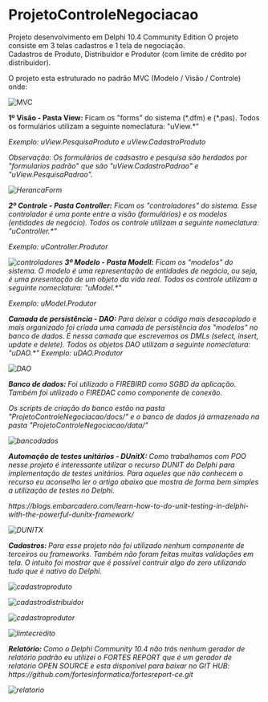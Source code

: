 # ProjetoControleNegociacao
Projeto desenvolvimento em Delphi 10.4 Community Edition
O projeto consiste em 3 telas cadastros e 1 tela de negociação.
<br/>
Cadastros de Produto, Distribuidor e Produtor (com limite de crédito por distribuidor).
<p>
O projeto esta estruturado no padrão MVC (Modelo / Visão / Controle) onde:
<p>  
<img src="https://github.com/paulohenriquegoncalves/ProjetoControleNegociacao/blob/master/docs/implementando%20arquitetura%20mvc.png" alt="MVC">    
<p>
<b>1º Visão - Pasta View:</b> Ficam os "forms" do sistema (*.dfm) e (*.pas). Todos os formulários utilizam a seguinte nomeclatura: "uView.*"
<p>
<i>Exemplo: uView.PesquisaProduto e uView.CadastroProduto<i/>
<p>
<i>Observação: Os formulários de cadsastro e pesquisa são herdados por "formularios padrão" que são "uView.CadastroPadrao" e "uView.PesquisaPadrao".<i/>  
<p>
<img src="https://github.com/paulohenriquegoncalves/ProjetoControleNegociacao/blob/master/docs/heranca%20de%20formulario.png" alt="HerancaForm">      
<p>
<b>2º Controle - Pasta Controller:</b> Ficam os "controladores" do sistema. Esse controlador é uma ponte entre a visão (formulários) e os modelos (entidades de negócio). Todos os controle utilizam a seguinte nomeclatura: "uController.*"  
<p>
<i>Exemplo: uController.Produtor<i/>
<p>
<img src="https://github.com/paulohenriquegoncalves/ProjetoControleNegociacao/blob/master/docs/controladores.png" alt="controladores">  
<b>3º Modelo - Pasta Modell:</b> Ficam os "modelos" do sistema. O modelo é uma representação de entidades de negócio, ou seja, é uma presentação de um objeto da vida real. Todos os controle utilizam a seguinte nomeclatura: "uModel.*"  
<p>
<i>Exemplo: uModel.Produtor<i/>  
<img src="https://github.com/paulohenriquegoncalves/ProjetoControleNegociacao/blob/master/docs/modelos.png" alt="">
<p>
<b>Camada de persistência - DAO: </b> Para deixar o código mais desacoplado e mais organizado foi criada uma camada de persistência dos "modelos" no banco de dados. É nessa camada que escrevemos os DMLs (select, insert, update e delete). Todos os objetos DAO utilizam a seguinte nomeclatura: "uDAO.*"
<i>Exemplo: uDAO.Produtor<i/>    
<p>  
<img src="https://github.com/paulohenriquegoncalves/ProjetoControleNegociacao/blob/master/docs/DAO.png" alt="DAO">
<p>
<b>Banco de dados: </b>Foi utilizado o FIREBIRD como SGBD da aplicação. Também foi utilizado o FIREDAC como componente de conexão.
<p>  
Os scripts de criação do banco estão na pasta "ProjetoControleNegociacao/docs/" e o banco de dados já armazenado na pasta "ProjetoControleNegociacao/data/"
<p>  
<img src="https://github.com/paulohenriquegoncalves/ProjetoControleNegociacao/blob/master/docs/banco_dados.png" alt="bancodados">
<p>  
<b>Automação de testes unitários - DUnitX: </b>Como trabalhamos com POO nesse projeto é interessante utilizar o recurso DUNIT do Delphi para implementação de testes unitários. Para aqueles que não conhecem o recurso eu aconselho ler o artigo abaixo que mostra de forma bem simples a utilização de testes no Delphi. 
 <p>
 https://blogs.embarcadero.com/learn-how-to-do-unit-testing-in-delphi-with-the-powerful-dunitx-framework/  
<p>  
<img src="https://github.com/paulohenriquegoncalves/ProjetoControleNegociacao/blob/master/docs/testes_unitarios.png" alt="DUNITX">  
<p>
<b>Cadastros: </b> Para esse projeto não foi utilizado nenhum componente de terceiros ou frameworks. Também não foram feitas muitas validações em tela. O intuito foi mostrar que é possível contruir algo do zero utilizando tudo que é nativo do Delphi.  
<p> 
<img src="https://github.com/paulohenriquegoncalves/ProjetoControleNegociacao/blob/master/docs/cadastro_produtos.png" alt="cadastroproduto">
<p>
<img src="https://github.com/paulohenriquegoncalves/ProjetoControleNegociacao/blob/master/docs/cadastro_distribuidor.png" alt="cadastrodistribuidor">
<p>
<img src="https://github.com/paulohenriquegoncalves/ProjetoControleNegociacao/blob/master/docs/cadastro_produtor.png" alt="cadastroprodutor">
<p> 
<img src="https://github.com/paulohenriquegoncalves/ProjetoControleNegociacao/blob/master/docs/limite_credito.png" alt="limtecredito">
<p> 
 <b>Relatório: </b>Como o Delphi Community 10.4 não trás nenhum gerador de relatório padrão eu utilizei o FORTES REPORT que é um gerador de relatório OPEN SOURCE e esta disponível para baixar no GIT HUB: https://github.com/fortesinformatica/fortesreport-ce.git
<p>
<img src="https://github.com/paulohenriquegoncalves/ProjetoControleNegociacao/blob/master/docs/relatorio_negociacao.png" alt="relatorio">
 
